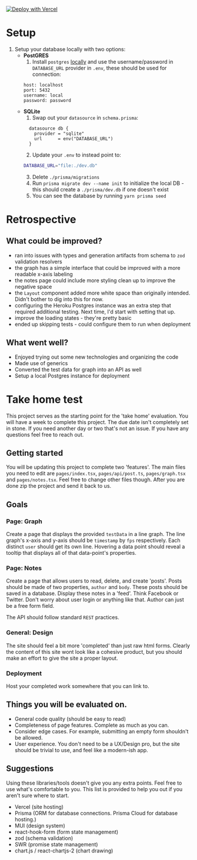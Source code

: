 [![Deploy with Vercel](https://vercel.com/button)](https://api.vercel.com/v1/integrations/deploy/prj_ASo9qBeQydZhFyPfc3JY1ACf5VRX/64A278RrGp)

# Setup

1. Setup your database locally with two options:
   - **PostGRES**
     1. Install `postgres` [locally](https://www.sqlshack.com/setting-up-a-postgresql-database-on-mac/) and use the username/password in `DATABASE_URL` provider in `.env`, these should be used for connection:
     ```
     host: localhost
     port: 5432
     username: local
     password: password
     ```
   - **SQLite**
     1. Swap out your `datasource` in `schema.prisma`:
     ```prisma
       datasource db {
         provider = "sqlite"
         url      = env("DATABASE_URL")
       }
     ```
     2. Update your `.env` to instead point to:
     ```bash
     DATABASE_URL="file:./dev.db"
     ```
     3. Delete `./prisma/migrations`
     4. Run `prisma migrate dev --name init` to initialize the local DB - this should create a `./prisma/dev.db` if one doesn't exist
     5. You can see the database by running `yarn prisma seed`

# Retrospective

## What could be improved?

- ran into issues with types and generation artifacts from schema to `zod` validation resolvers
- the graph has a simple interface that could be improved with a more readable x-axis labeling
- the notes page could include more styling clean up to improve the negative space
- the `Layout` component added more white space than originally intended. Didn't bother to dig into this for now.
- configuring the Heroku Postgres instance was an extra step that required additional testing. Next time, I'd start with setting that up.
- improve the loading states - they're pretty basic
- ended up skipping tests - could configure them to run when deployment

## What went well?

- Enjoyed trying out some new technologies and organizing the code
- Made use of generics
- Converted the test data for graph into an API as well
- Setup a local Postgres instance for deployment

# Take home test

This project serves as the starting point for the 'take home' evaluation. You will have a week to complete this project. The due date isn't completely set in stone. If you need another day or two that's not an issue. If you have any questions feel free to reach out.

## Getting started

You will be updating this project to complete two 'features'. The main files you need to edit are `pages/index.tsx`, `pages/api/post.ts`, `pages/graph.tsx` and `pages/notes.tsx`. Feel free to change other files though. After you are done zip the project and send it back to us.

## Goals

### Page: Graph

Create a page that displays the provided `testData` in a line graph. The line graph's x-axis and y-axis should be `timestamp` by `fps` respectively. Each distinct `user` should get its own line. Hovering a data point should reveal a tooltip that displays all of that data-point's properties.

### Page: Notes

Create a page that allows users to read, delete, and create 'posts'. Posts should be made of two properties, `author` and `body`. These posts should be saved in a database. Display these notes in a 'feed'. Think Facebook or Twitter. Don't worry about user login or anything like that. Author can just be a free form field.

The API should follow standard `REST` practices.

### General: Design

The site should feel a bit more 'completed' than just raw html forms. Clearly the content of this site wont look like a cohesive product, but you should make an effort to give the site a proper layout.

### Deployment

Host your completed work somewhere that you can link to.

## Things you will be evaluated on.

- General code quality (should be easy to read)
- Completeness of page features. Complete as much as you can.
- Consider edge cases. For example, submitting an empty form shouldn't be allowed.
- User experience. You don't need to be a UX/Design pro, but the site should be trivial to use, and feel like a modern-ish app.

## Suggestions

Using these libraries/tools doesn't give you any extra points. Feel free to use what's comfortable to you. This list is provided to help you out if you aren't sure where to start.

- Vercel (site hosting)
- Prisma (ORM for database connections. Prisma Cloud for database hosting.)
- MUI (design system)
- react-hook-form (form state management)
- zod (schema validation)
- SWR (promise state management)
- chart.js / react-chartjs-2 (chart drawing)
